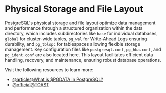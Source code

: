 # Physical Storage and File Layout

PostgreSQL's physical storage and file layout optimize data management and performance through a structured organization within the data directory, which includes subdirectories like `base` for individual databases, `global` for cluster-wide tables, `pg_wal` for Write-Ahead Logs ensuring durability, and `pg_tblspc` for tablespaces allowing flexible storage management. Key configuration files like `postgresql.conf`, `pg_hba.conf`, and `pg_ident.conf` are also located here. This layout facilitates efficient data handling, recovery, and maintenance, ensuring robust database operations.

Visit the following resources to learn more:

- [@article@What is $PGDATA in PostgreSQL?](https://stackoverflow.com/questions/26851709/what-is-pgdata-in-postgresql)
- [@official@TOAST](https://www.postgresql.org/docs/current/storage-toast.html)